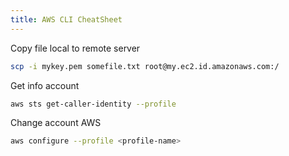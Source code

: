 ```yaml
---
title: AWS CLI CheatSheet
---
```


Copy file local to remote server

```bash
scp -i mykey.pem somefile.txt root@my.ec2.id.amazonaws.com:/
```

Get info account

```bash
aws sts get-caller-identity --profile
```

Change account AWS

```bash
aws configure --profile <profile-name>
```
